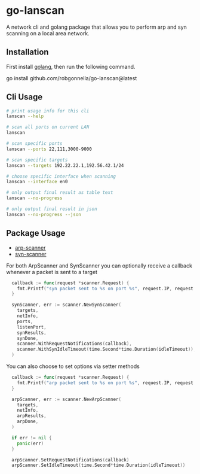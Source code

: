 # go-lanscan

A network cli and golang package that allows you to perform arp and syn
scanning on a local area network.

## Installation

First install [golang], then run the following command.

go install github.com/robgonnella/go-lanscan@latest

## Cli Usage

```bash
# print usage info for this cli
lanscan --help

# scan all ports on current LAN
lanscan

# scan specific ports
lanscan --ports 22,111,3000-9000

# scan specific targets
lanscan --targets 192.22.22.1,192.56.42.1/24

# choose specific interface when scanning
lanscan --interface en0

# only output final result as table text
lanscan --no-progress

# only output final result in json
lanscan --no-progress --json
```

## Package Usage

- [arp-scanner](./examples/arpscan.go)
- [syn-scanner](./examples/synscan.go)

For both ArpScanner and SynScanner you can optionally receive a callback
whenever a packet is sent to a target

```go
  callback := func(request *scanner.Request) {
    fmt.Printf("syn packet sent to %s on port %s", request.IP, request.Port)
  }

  synScanner, err := scanner.NewSynScanner(
    targets,
    netInfo,
    ports,
    listenPort,
    synResults,
    synDone,
    scanner.WithRequestNotifications(callback),
    scanner.WithSynIdleTimeout(time.Second*time.Duration(idleTimeout)),
  )
```

You can also choose to set options via setter methods

```go
  callback := func(request *scanner.Request) {
    fmt.Printf("arp packet sent to %s on port %s", request.IP, request.Port)
  }

  arpScanner, err := scanner.NewArpScanner(
    targets,
    netInfo,
    arpResults,
    arpDone,
  )

  if err != nil {
    panic(err)
  }

  arpScanner.SetRequestNotifications(callback)
  arpScanner.SetIdleTimeout(time.Second*time.Duration(idleTimeout))
```

[golang]:  https://go.dev/doc/install
